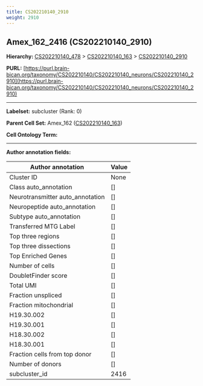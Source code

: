 ```yaml
---
title: CS202210140_2910
weight: 2910
---
```

## Amex_162_2416 (CS202210140_2910)
<b>Hierarchy: </b>
[CS202210140_478](../CS202210140_478) >
[CS202210140_163](../CS202210140_163) >
[CS202210140_2910](../CS202210140_2910)

**PURL:** [https://purl.brain-bican.org/taxonomy/CS202210140/CS202210140_neurons/CS202210140_2910](https://purl.brain-bican.org/taxonomy/CS202210140/CS202210140_neurons/CS202210140_2910)

---


**Labelset:** subcluster (Rank: 0)

**Parent Cell Set:** Amex_162 ([CS202210140_163](../CS202210140_163))



**Cell Ontology Term:** 

[MARKER GENES.]: #


---

[TRANSFERRED ANNOTATIONS.]: #


[AUTHOR ANNOTATION FIELDS.]: #


**Author annotation fields:**

| Author annotation | Value |
|-------------------|-------|
|Cluster ID|None|
|Class auto_annotation|[]|
|Neurotransmitter auto_annotation|[]|
|Neuropeptide auto_annotation|[]|
|Subtype auto_annotation|[]|
|Transferred MTG Label|[]|
|Top three regions|[]|
|Top three dissections|[]|
|Top Enriched Genes|[]|
|Number of cells|[]|
|DoubletFinder score|[]|
|Total UMI|[]|
|Fraction unspliced|[]|
|Fraction mitochondrial|[]|
|H19.30.002|[]|
|H19.30.001|[]|
|H18.30.002|[]|
|H18.30.001|[]|
|Fraction cells from top donor|[]|
|Number of donors|[]|
|subcluster_id|2416|
